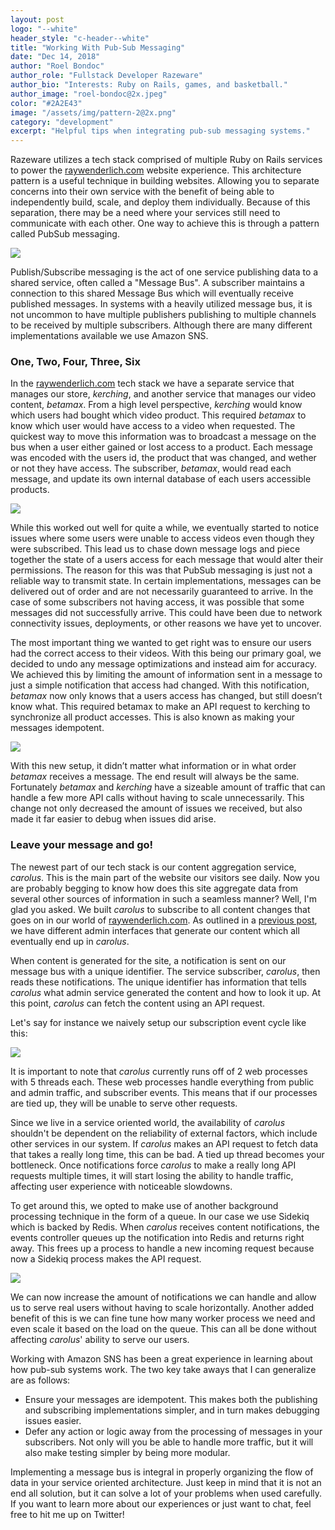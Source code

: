 ```yaml
---
layout: post
logo: "--white"
header_style: "c-header--white"
title: "Working With Pub-Sub Messaging"
date: "Dec 14, 2018"
author: "Roel Bondoc"
author_role: "Fullstack Developer Razeware"
author_bio: "Interests: Ruby on Rails, games, and basketball."
author_image: "roel-bondoc@2x.jpeg"
color: "#2A2E43"
image: "/assets/img/pattern-2@2x.png"
category: "development"
excerpt: "Helpful tips when integrating pub-sub messaging systems."
---
```


Razeware utilizes a tech stack comprised of multiple Ruby on Rails services to power the [raywenderlich.com](https://www.raywenderlich.com) website experience. This architecture pattern is a useful technique in building websites. Allowing you to separate concerns into their own service with the benefit of being able to independently build, scale, and deploy them individually. Because of this separation, there may be a need where your services still need to communicate with each other. One way to achieve this is through a pattern called PubSub messaging.

![](assets/img/2018-12-03/pubsub-1-system.png)

Publish/Subscribe messaging is the act of one service publishing data to a shared service, often called a "Message Bus". A subscriber maintains a connection to this shared Message Bus which will eventually receive published messages. In systems with a heavily utilized message bus, it is not uncommon to have multiple publishers publishing to multiple channels to be received by multiple subscribers. Although there are many different implementations available we use Amazon SNS.

### One, Two, Four, Three, Six

In the [raywenderlich.com](https://www.raywenderlich.com) tech stack we have a separate service that manages our store, *kerching*, and another service that manages our video content, *betamax*. From a high level perspective, *kerching* would know which users had bought which video product. This required *betamax* to know which user would have access to a video when requested. The quickest way to move this information was to broadcast a message on the bus when a user either gained or lost access to a product. Each message was encoded with the users id, the product that was changed, and wether or not they have access. The subscriber,  *betamax*, would read each message, and update its own internal database of each users accessible products.

![](assets/img/2018-12-03/pubsub-2-synchronous.png)

While this worked out well for quite a while, we eventually started to notice issues where some users were unable to access videos even though they were subscribed. This lead us to chase down message logs and piece together the state of a users access for each message that would alter their permissions. The reason for this was that PubSub messaging is just not a reliable way to transmit state. In certain implementations, messages can be delivered out of order and are not necessarily guaranteed to arrive. In the case of some subscribers not having access, it was possible that some messages did not successfully arrive. This could have been due to network connectivity issues, deployments, or other reasons we have yet to uncover.

The most important thing we wanted to get right was to ensure our users had the correct access to their videos. With this being our primary goal, we decided to undo any message optimizations and instead aim for accuracy. We achieved this by limiting the amount of information sent in a message to just a simple notification that access had changed. With this notification, *betamax* now only knows that a users access has changed, but still doesn’t know what. This required betamax to make an API request to kerching to synchronize all product accesses. This is also known as making your messages idempotent.

![](assets/img/2018-12-03/pubsub-3-idempotent.png)

With this new setup, it didn’t matter what information or in what order *betamax* receives a message. The end result will always be the same. Fortunately *betamax* and *kerching* have a sizeable amount of traffic that can handle a few more API calls without having to scale unnecessarily. This change not only decreased the amount of issues we received, but also made it far easier to debug when issues did arise.

### Leave your message and go!

The newest part of our tech stack is our content aggregation service, *carolus*. This is the main part of the website our visitors see daily. Now you are probably begging to know how does this site aggregate data from several other sources of information in such a seamless manner? Well, I'm glad you asked. We built *carolus* to subscribe to all content changes that goes on in our world of [raywenderlich.com](https://www.raywenderlich.com). As outlined in a [previous post](https://engineering.razeware.com/how-does-raywenderlich-com-work), we have different admin interfaces that generate our content which all eventually end up in *carolus*.

When content is generated for the site, a notification is sent on our message bus with a unique identifier. The service subscriber, *carolus*, then reads these notifications. The unique identifier has information that tells *carolus* what admin service generated the content and how to look it up. At this point, *carolus* can fetch the content using an API request.

Let's say for instance we naively setup our subscription event cycle like this:

![](assets/img/2018-12-03/pubsub-4-synchronous.png)

It is important to note that *carolus* currently runs off of 2 web processes with 5 threads each. These web processes handle everything from public and admin traffic, and subscriber events. This means that if our processes are tied up, they will be unable to serve other requests.

Since we live in a service oriented world, the availability of *carolus* shouldn't be dependent on the reliability of external factors, which include other services in our system. If *carolus* makes an API request to fetch data that takes a really long time, this can be bad. A tied up thread becomes your bottleneck. Once notifications force *carolus* to make a really long API requests multiple times, it will start losing the ability to handle traffic, affecting user experience with noticeable slowdowns.

To get around this, we opted to make use of another background processing technique in the form of a queue. In our case we use Sidekiq which is backed by Redis. When *carolus* receives content notifications, the events controller queues up the notification into Redis and returns right away. This frees up a process to handle a new incoming request because now a Sidekiq process makes the API request.

![](assets/img/2018-12-03/pubsub-5-queue.png)

We can now increase the amount of notifications we can handle and allow us to serve real users without having to scale horizontally. Another added benefit of this is we can fine tune how many worker process we need and even scale it based on the load on the queue. This can all be done without affecting *carolus*' ability to serve our users.

Working with Amazon SNS has been a great experience in learning about how pub-sub systems work. The two key take aways that I can generalize are as follows:

* Ensure your messages are idempotent. This makes both the publishing and subscribing implementations simpler, and in turn makes debugging issues easier.
* Defer any action or logic away from the processing of messages in your subscribers. Not only will you be able to handle more traffic, but it will also make testing simpler by being more modular.

Implementing a message bus is integral in properly organizing the flow of data in your service oriented architecture. Just keep in mind that it is not an end all solution, but it can solve a lot of your problems when used carefully. If you want to learn more about our experiences or just want to chat, feel free to hit me up on Twitter!
